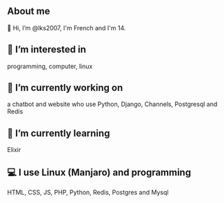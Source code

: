 ## About me 
👋 Hi, I’m @lks2007, I'm French and I'm 14. 
## 👀 I’m interested in
programming, computer, linux
## :telescope: I’m currently working on 
a chatbot and website who use Python, Django, Channels, Postgresql and Redis
## 🌱 I’m currently learning 
Elixir
## :computer: I use Linux (Manjaro) and programming 
HTML, CSS, JS, PHP, Python, Redis, Postgres and Mysql
